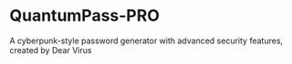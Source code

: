 # QuantumPass-PRO
A cyberpunk-style password generator with advanced security features, created by Dear Virus
